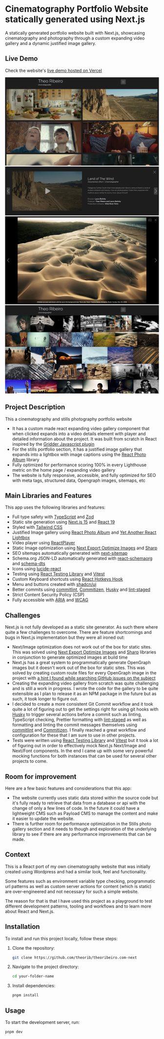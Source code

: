 # Cinematography Portfolio Website statically generated using Next.js

A statically generated portfolio website built with Next.js, showcasing cinematography and photography through a custom expanding video gallery and a dynamic justified image gallery.

## Live Demo

Check the website's [live demo hosted on Vercel](https://theoribeiro.com/)

![Home Page](/screenshots/home.jpg 'Home Page')
![Expanded Video Element](/screenshots/expanded-gallery.jpg 'Expanded Video Element')
![Stills Lightbox](/screenshots/lightbox.jpg 'Stills Lightbox')
![Stills](/screenshots/stills.jpg 'Stills')

## Project Description

This a cinematography and stills photography portfolio website

- It has a custom made react expanding video gallery component that when clicked expands into a video details element with player and detailed information about the project. It was built from scratch in React inspired by the [Gridder Javascript plugin](https://github.com/orion3dgames/gridder-js)
- For the stills portfolio section, it has a justified image gallery that expands into a lightbox with image captions using the [React Photo Album](https://react-photo-album.com) library
- Fully optimized for performance scoring 100% in every Lighthouse metric on the home page / expanding video gallery
- The website is fully responsive, accessible, and fully optimized for SEO with meta tags, structured data, Opengraph images, sitemaps, etc

## Main Libraries and Features

This app uses the following libraries and features:

- Full type safety with [TypeScript](https://www.typescriptlang.org) and [Zod](https://zod.dev/)
- Static site generation using [Next.js 15](https://reactrouter.com/en/main) and [React 19](https://react.dev)
- Styled with [Tailwind CSS](https://tailwindcss.com)
- Justified Image gallery using [React Photo Album](https://react-photo-album.com) and [Yet Another React Lightbox](https://yet-another-react-lightbox.com)
- Video player using [ReactPlayer](https://github.com/cookpete/react-player)
- Static Image optimization using [Next Export Optimize Images](https://next-export-optimize-images.vercel.app/) and [Sharp](https://sharp.pixelplumbing.com/)
- SEO sitemaps automatically generated with [next-sitemap](https://github.com/iamvishnusankar/next-sitemap#readme)
- Schema.org JSON-LD automatically generated with [react-schemaorg](https://github.com/google/react-schemaorg#readme) and [schema-dts](https://github.com/google/schema-dts)
- Icons using [lucide-react](https://lucide.dev/guide/packages/lucide-react)
- Testing using [React Testing Library](https://testing-library.com/) and [Vitest](https://vitest.dev/)
- Custom Keyboard shortcuts using [React Hotkeys Hook](https://react-hotkeys-hook.vercel.app/)
- Menu and buttons created with [shadcn/ui](https://ui.shadcn.com/)
- Better commits using [commitlint](https://commitlint.js.org/), [Commitizen](https://github.com/commitizen/cz-cli), [Husky](https://typicode.github.io/husky/) and [lint-staged](https://github.com/lint-staged/lint-staged#readme)
- Strict Content Security Policy (CSP)
- Fully accessible with [ARIA](https://developer.mozilla.org/en-US/docs/Web/Accessibility/ARIA) and [WCAG](https://www.w3.org/WAI/standards-guidelines/wcag/)

## Challenges

Next.js is not fully developed as a static site generator. As such there where quite a few challenges to overcome. There are feature shortcomings and bugs in Next.js implementation but they were all ironed out:

- Next/Image optimization does not work out of the box for static sites. This was solved using [Next Export Optimize Images](https://next-export-optimize-images.vercel.app/) and [Sharp](https://sharp.pixelplumbing.com/) libraries in conjunction to generate optimized images at build time
- Next.js has a great system to programmatically generate OpenGraph images but it doesn't work out of the box for static sites. This was solved by creating custom route files for every OpenGraph image in the project with [a hint I found while searching GitHub issues on the subject](https://github.com/vercel/next.js/issues/51147#issuecomment-1842197049)
- Creating the expanding video gallery from scratch was quite challenging and is still a work in progress. I wrote the code for the gallery to be quite extensible as I plan to release it as an NPM package in the future but as such, it took longer to figure out.
- I decided to create a more consistent Git Commit workflow and it took quite a lot of figuring out to get the settings right for using git hooks with [Husky](https://typicode.github.io/husky/) to trigger several actions before a commit such as linting, TypeScript checking, Prettier formatting with [lint-staged](https://github.com/lint-staged/lint-staged#readme) as well as formatting and linting the commit messages themselves using [commitlint](https://commitlint.js.org/) and [Commitizen](https://github.com/commitizen/cz-cli). I finally reached a great workflow and configuration for these that I am sure to use in other projects.
- Tests were written using [React Testing Library](https://testing-library.com/) and [Vitest](https://vitest.dev/) but it took a lot of figuring out in order to effectively mock Next.js Next/Image and Next/Font components. In the end I came up with some very powerful mocking functions for both instances that can be used for several other projects to come.

## Room for improvement

Here are a few basic features and considerations that this app:

- The website currently uses static data stored within the source code but it's fully ready to retrieve that data from a database or api with the change of only a few lines of code. In the future it could have a lightweight CMS such as Payload CMS to manage the content and make it easier to update the website.
- There is further room for performance optimization in the Stills photo gallery section and it needs to though and exploration of the underlying library to see if there are any performance improvements that can be made.

## Context

This is a React port of my own cinematography website that was initially created using Wordpress and had a similar look, feel and functionality.

Some features such as environment variable type checking, programmatic url patterns as well as custom server actions for content (which is static) are over-engineered and not necessary for such a simple website.

The reason for that is that I have used this project as a playground to test different development patterns, tooling and workflows and to learn more about React and Next.js.

## Installation

To install and run this project locally, follow these steps:

1. Clone the repository:
   ```bash
   git clone https://github.com/theorib/theoribeiro.com-next
   ```
2. Navigate to the project directory:
   ```bash
   cd your-folder-name
   ```
3. Install dependencies:
   ```bash
   pnpm install
   ```

## Usage

To start the development server, run:

```bash
pnpm dev
```
